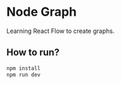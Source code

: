 # Node Graph
Learning React Flow to create graphs.

## How to run?
```bash
npm install
npm run dev
```